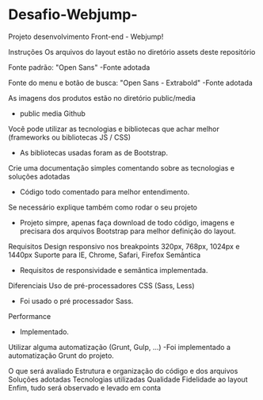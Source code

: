 # Desafio-Webjump-
Projeto desenvolvimento Front-end - Webjump!

Instruções
Os arquivos do layout estão no diretório assets deste repositório

Fonte padrão: "Open Sans"
-Fonte adotada

Fonte do menu e botão de busca: "Open Sans - Extrabold"
-Fonte adotada

As imagens dos produtos estão no diretório public/media
- public media Github

Você pode utilizar as tecnologias e bibliotecas que achar melhor (frameworks ou bibliotecas JS / CSS)
- As bibliotecas usadas foram as de Bootstrap.

Crie uma documentação simples comentando sobre as tecnologias e soluções adotadas
- Código todo comentado para melhor entendimento.

Se necessário explique também como rodar o seu projeto
- Projeto simpre, apenas faça download de todo código, imagens e precisara dos arquivos Bootstrap para melhor definição do layout.

Requisitos
Design responsivo nos breakpoints 320px, 768px, 1024px e 1440px
Suporte para IE, Chrome, Safari, Firefox
Semântica
- Requisitos de responsividade e semântica implementada.

Diferenciais
Uso de pré-processadores CSS (Sass, Less)
- Foi usado o pré processador Sass.

Performance
- Implementado.

Utilizar alguma automatização (Grunt, Gulp, ...)
-Foi implementado a automatização Grunt do projeto.

O que será avaliado
Estrutura e organização do código e dos arquivos
Soluções adotadas
Tecnologias utilizadas
Qualidade
Fidelidade ao layout
Enfim, tudo será observado e levado em conta
